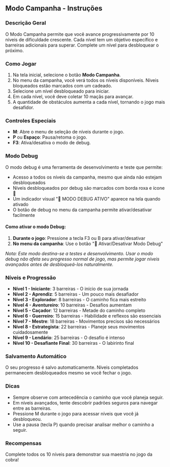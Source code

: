 ## Modo Campanha - Instruções

### Descrição Geral
O Modo Campanha permite que você avance progressivamente por 10 níveis de dificuldade crescente. Cada nível tem um objetivo específico e barreiras adicionais para superar. Complete um nível para desbloquear o próximo.

### Como Jogar
1. Na tela inicial, selecione o botão **Modo Campanha**.
2. No menu da campanha, você verá todos os níveis disponíveis. Níveis bloqueados estão marcados com um cadeado.
3. Selecione um nível desbloqueado para iniciar.
4. Em cada nível, você deve coletar 10 maçãs para avançar.
5. A quantidade de obstáculos aumenta a cada nível, tornando o jogo mais desafidor.

### Controles Especiais
- **M**: Abre o menu de seleção de níveis durante o jogo.
- **P** ou **Espaço**: Pausa/retoma o jogo.
- **F3**: Ativa/desativa o modo de debug.

### Modo Debug
O modo debug é uma ferramenta de desenvolvimento e teste que permite:
- Acesso a todos os níveis da campanha, mesmo que ainda não estejam desbloqueados
- Níveis desbloqueados por debug são marcados com borda roxa e ícone 🐞
- Um indicador visual "🐞 MODO DEBUG ATIVO" aparece na tela quando ativado
- O botão de debug no menu da campanha permite ativar/desativar facilmente

#### Como ativar o modo Debug:
1. **Durante o jogo**: Pressione a tecla F3 ou B para ativar/desativar
2. **No menu da campanha**: Use o botão "🐞 Ativar/Desativar Modo Debug"

*Nota: Este modo destina-se a testes e desenvolvimento. Usar o modo debug não afeta seu progresso normal de jogo, mas permite jogar níveis avançados antes de desbloqueá-los naturalmente.*

### Níveis e Progressão
- **Nível 1 - Iniciante**: 3 barreiras - O início de sua jornada
- **Nível 2 - Aprendiz**: 5 barreiras - Um pouco mais desafiador
- **Nível 3 - Explorador**: 8 barreiras - O caminho fica mais estreito
- **Nível 4 - Aventureiro**: 10 barreiras - Desafios aumentam
- **Nível 5 - Caçador**: 12 barreiras - Metade do caminho completo
- **Nível 6 - Guerreiro**: 15 barreiras - Habilidade e reflexos são essenciais
- **Nível 7 - Mestre**: 18 barreiras - Movimentos precisos são necessários
- **Nível 8 - Estrategista**: 22 barreiras - Planeje seus movimentos cuidadosamente
- **Nível 9 - Lendário**: 25 barreiras - O desafio é intenso
- **Nível 10 - Desafiante Final**: 30 barreiras - O labirinto final

### Salvamento Automático
O seu progresso é salvo automaticamente. Níveis completados permanecem desbloqueados mesmo se você fechar o jogo.

### Dicas
- Sempre observe com antecedência o caminho que você planeja seguir.
- Em níveis avançados, tente descobrir padrões seguros para navegar entre as barreiras.
- Pressione M durante o jogo para acessar níveis que você já desbloqueou.
- Use a pausa (tecla P) quando precisar analisar melhor o caminho a seguir.

### Recompensas
Complete todos os 10 níveis para demonstrar sua maestria no jogo da cobra!
